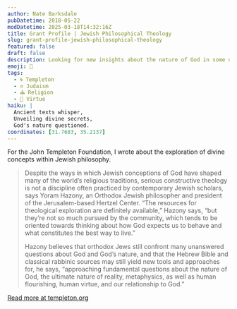 ```yaml
---
author: Nate Barksdale
pubDatetime: 2018-05-22
modDatetime: 2025-03-18T14:32:16Z
title: Grant Profile | Jewish Philosophical Theology
slug: grant-profile-jewish-philosophical-theology
featured: false
draft: false
description: Looking for new insights about the nature of God in some of Judaism’s oldest sources
emoji: 🕍
tags:
  - 🌀 Templeton
  - ✡️ Judaism
  - ⛪ Religion
  - 🥗 Virtue
haiku: |
  Ancient texts whisper,  
  Unveiling divine secrets,  
  God's nature questioned.
coordinates: [31.7683, 35.2137]
---
```


For the John Templeton Foundation, I wrote about the exploration of divine concepts within Jewish philosophy.

> Despite the ways in which Jewish conceptions of God have shaped many of the world’s religious traditions, serious constructive theology is not a discipline often practiced by contemporary Jewish scholars, says Yoram Hazony, an Orthodox Jewish philosopher and president of the Jerusalem-based Hertzel Center. “The resources for theological exploration are definitely available,” Hazony says, “but they’re not so much pursued by the community, which tends to be oriented towards thinking about how God expects us to behave and what constitutes the best way to live.”
>
> Hazony believes that orthodox Jews still confront many unanswered questions about God and God’s nature, and that the Hebrew Bible and classical rabbinic sources may still yield new tools and approaches for, he says, “approaching fundamental questions about the nature of God, the ultimate nature of reality, metaphysics, as well as human flourishing, human virtue, and our relationship to God.”

[Read more at templeton.org](https://www.templeton.org/grant/jewish-philosophical-theology)

